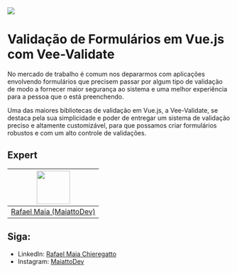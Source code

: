 <img src="https://storage.googleapis.com/golden-wind/experts-club/capa-github.svg" />

# Validação de Formulários em Vue.js com Vee-Validate

No mercado de trabalho é comum nos depararmos com aplicações envolvendo formulários que precisem passar por algum tipo de validação de modo a fornecer maior segurança ao sistema e uma melhor experiência para a pessoa que o está preenchendo.

Uma das maiores bibliotecas de validação em Vue.js, a Vee-Validate, se destaca pela sua simplicidade e poder de entregar um sistema de validação preciso e altamente customizável, para que possamos criar formulários robustos e com um alto controle de validações.

## Expert

| [<img src="https://avatars.githubusercontent.com/u/13542718?v=4" width="75px;"/>](https://github.com/rafaelmaiach) |
| :-: |
|[Rafael Maia (MaiattoDev)](https://github.com/rafaelmaiach)|

## Siga:
- LinkedIn: [Rafael Maia Chieregatto](https://linkedin.com/in/rafaelmaiach)
- Instagram: [MaiattoDev](https://instagram.com/maiattodev)
